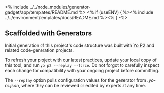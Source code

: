<% include ../../node_modules/generator-gadget/app/templates/README.md %>
<% if (useENV) { %><% include ../../environment/templates/docs/README.md %><% } -%>

## Scaffolded with Generators

Initial generation of this project's code structure was built with [Yo P2](https://bitbucket.org/phase2tech/generator-p2)
and related code-generation projects.

To refresh your project with our latest practices, update your local copy of this
tool, and run `yo p2 --replay --force`. Do not forgot to carefully inspect each
change for compatibility with your ongoing project before committing.

The `--replay` option pulls configuration values for the generator from *.yo-rc.json*,
where they can be reviewed or edited by experts at any time.
